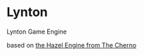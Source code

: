# Lynton
Lynton Game Engine

based on [the Hazel Engine from The Cherno](https://github.com/TheCherno/Hazel)
